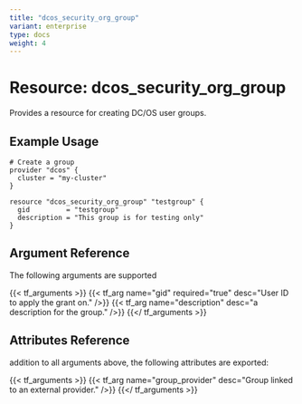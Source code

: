 ```yaml
---
title: "dcos_security_org_group"
variant: enterprise
type: docs
weight: 4
---
```


# Resource: dcos_security_org_group
Provides a resource for creating DC/OS user groups.

## Example Usage

```hcl
# Create a group
provider "dcos" {
  cluster = "my-cluster"
}

resource "dcos_security_org_group" "testgroup" {
  gid         = "testgroup"
  description = "This group is for testing only"
}

```

## Argument Reference
The following arguments are supported

{{< tf_arguments >}}
    {{< tf_arg name="gid" required="true" desc="User ID to apply the grant on." />}}
    {{< tf_arg name="description" desc="a description for the group." />}}
{{</ tf_arguments >}}

## Attributes Reference
 addition to all arguments above, the following attributes are exported:

{{< tf_arguments >}}
    {{< tf_arg name="group_provider" desc="Group linked to an external provider." />}}
{{</ tf_arguments >}}
